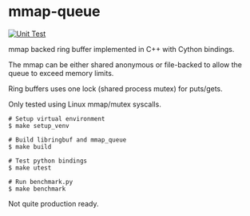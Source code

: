 # mmap-queue
[![Unit Test](https://github.com/rowles/py-ringbuffer/actions/workflows/utest.yml/badge.svg)](https://github.com/rowles/py-ringbuffer/actions/workflows/utest.yml)

mmap backed ring buffer implemented in C++ with Cython bindings.

The mmap can be either shared anonymous or file-backed to allow the queue to exceed memory limits.

Ring buffers uses one lock (shared process mutex) for puts/gets.

Only tested using Linux mmap/mutex syscalls.

```
# Setup virtual environment
$ make setup_venv

# Build libringbuf and mmap_queue
$ make build

# Test python bindings
$ make utest

# Run benchmark.py
$ make benchmark
```

Not quite production ready. 
